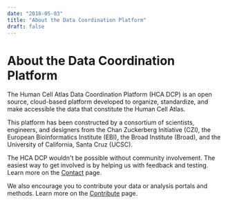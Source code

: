 ```yaml
---
date: "2018-05-03"
title: "About the Data Coordination Platform"
draft: false
---
```


# About the Data Coordination Platform

The Human Cell Atlas Data Coordination Platform (HCA DCP) is an open source, cloud-based platform developed to organize, standardize, and make accessible the data that constitute the Human Cell Atlas.

This platform has been constructed by a consortium of scientists, engineers, and designers from the Chan Zuckerberg Initiative (CZI), the European Bioinformatics Institute (EBI), the Broad Institute (Broad), and the University of California, Santa Cruz (UCSC). 

The HCA DCP wouldn't be possible without community involvement. The easiest way to get involved is by helping us with feedback and testing. Learn more on the [Contact](/contact) page.
  
We also encourage you to contribute your data or analysis portals and methods. Learn more on the [Contribute](/contribute) page.
